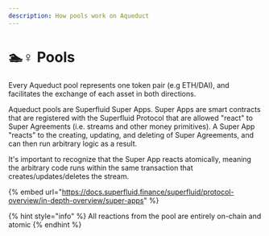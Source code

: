 ```yaml
---
description: How pools work on Aqueduct
---
```


# 🏊♀ Pools

Every Aqueduct pool represents one token pair (e.g ETH/DAI), and facilitates the exchange of each asset in both directions.

Aqueduct pools are Superfluid Super Apps. Super Apps are smart contracts that are registered with the Superfluid Protocol that are allowed "react" to Super Agreements (i.e. streams and other money primitives). A Super App "reacts" to the creating, updating, and deleting of Super Agreements, and can then run arbitrary logic as a result.

It's important to recognize that the Super App reacts atomically, meaning the arbitrary code runs within the same transaction that creates/updates/deletes the stream.

{% embed url="https://docs.superfluid.finance/superfluid/protocol-overview/in-depth-overview/super-apps" %}

{% hint style="info" %}
All reactions from the pool are entirely on-chain and atomic
{% endhint %}


